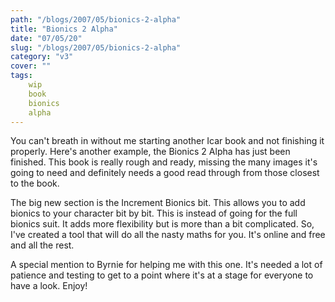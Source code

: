 ```yaml
---
path: "/blogs/2007/05/bionics-2-alpha"
title: "Bionics 2 Alpha"
date: "07/05/20"
slug: "/blogs/2007/05/bionics-2-alpha"
category: "v3"
cover: ""
tags:
    wip
    book
    bionics
    alpha
---
```


You can't breath in without me starting another Icar book and not finishing it properly. Here's another example, the Bionics 2 Alpha has just been finished. This book is really rough and ready, missing the many images it's going to need and definitely needs a good read through from those closest to the book.

The big new section is the Increment Bionics bit. This allows you to add bionics to your character bit by bit. This is instead of going for the full bionics suit. It adds more flexibility but is more than a bit complicated. So, I've created a tool that will do all the nasty maths for you. It's online and free and all the rest.

A special mention to Byrnie for helping me with this one. It's needed a lot of patience and testing to get to a point where it's at a stage for everyone to have a look. Enjoy! 